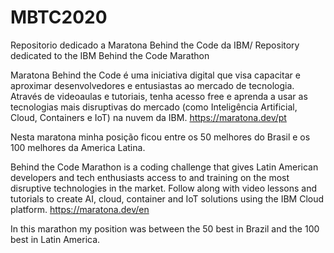 # MBTC2020
Repositorio dedicado a Maratona Behind the Code da IBM/ Repository dedicated to the IBM Behind the Code Marathon

 Maratona Behind the Code é uma iniciativa digital que visa capacitar e aproximar desenvolvedores e entusiastas ao mercado de tecnologia. Através de videoaulas e tutoriais, tenha acesso free e aprenda a usar as tecnologias mais disruptivas do mercado (como Inteligência Artificial, Cloud, Containers e IoT) na nuvem da IBM.
 https://maratona.dev/pt
 
 Nesta maratona minha posição ficou entre os 50 melhores do Brasil e os 100 melhores da America Latina. 
 
 Behind the Code Marathon is a coding challenge that gives Latin American developers and tech enthusiasts access to and training on the most disruptive technologies in the market. Follow along with video lessons and tutorials to create AI, cloud, container and IoT solutions using the IBM Cloud platform.
 https://maratona.dev/en

In this marathon my position was between the 50 best in Brazil and the 100 best in Latin America.


